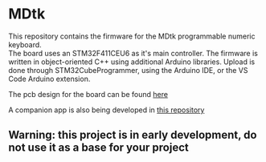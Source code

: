
# MDtk

This repository contains the firmware for the MDtk programmable numeric keyboard.\
The board uses an STM32F411CEU6 as it's main controller. The firmware is written in object-oriented C++ using additional Arduino libraries. Upload is done through STM32CubeProgrammer, using the Arduino IDE, or the VS Code Arduino extension.

The pcb design for the board can be found [here](https://github.com/davimatyi/MDtk_pcb)

A companion app is also being developed in [this repository](https://github.com/davimatyi/MDtk_utility)

## Warning: this project is in early development, do not use it as a base for your project

